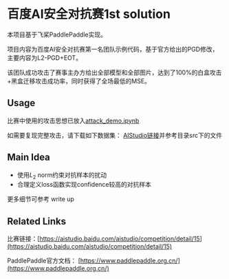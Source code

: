 # 百度AI安全对抗赛1st solution

本项目基于飞桨PaddlePaddle实现。

项目内容为百度AI安全对抗赛第一名团队示例代码，基于官方给出的PGD修改，主要内容为L2-PGD+EOT。

该团队成功攻击了赛事主办方给出全部模型和全部图片，达到了100%的白盒攻击+黑盒迁移攻击成功率，同时获得了全场最低的MSE。

## Usage

比赛中使用的攻击思想已放入[attack_demo.ipynb](https://github.com/persistz/baidu_ai_attack_SSC/blob/master/attack_demo.ipynb "attack_demo.ipynb")

如需要复现完整攻击，请下载如下数据集：
[AIStudio链接](https://aistudio.baidu.com/aistudio/datasetdetail/19743)并参考目录src下的文件


## Main Idea

- 使用$L_2$ norm约束对抗样本的扰动
- 合理定义loss函数实现confidence较高的对抗样本

更多细节可参考 write up


## Related Links

比赛链接：[https://aistudio.baidu.com/aistudio/competition/detail/15](https://aistudio.baidu.com/aistudio/competition/detail/15)

PaddlePaddle官方文档：
[https://www.paddlepaddle.org.cn/](https://www.paddlepaddle.org.cn/)



